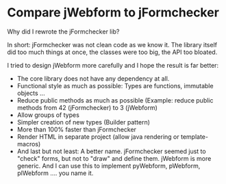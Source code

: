 # Compare jWebform to jFormchecker

Why did I rewrote the jFormchecker lib?

In short: jFormchecker was not clean code as we know it. 
The library itself did too much things at once, the classes were too big,
the API too bloated.

I tried to design jWebform more carefully and I hope the result is far better:

* The core library does not have any dependency at all.
* Functional style as much as possible: Types are functions, immutable objects ...
* Reduce public methods as much as possible (Example: reduce public methods from 42 (jFormchecker) to 3 (jWebform)
* Allow groups of types
* Simpler creation of new types (Builder pattern)
* More than 100% faster than jFormchecker
* Render HTML in separate project (allow java rendering or template-macros)
* And last but not least: A better name. jFormchecker seemed just to "check" forms, but not to "draw" and define them. jWebform is more generic. And I can use this to implement pyWebform, pWebform, plWebform .... you name it.
